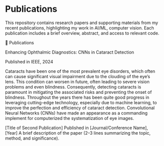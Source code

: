 # Publications

This repository contains research papers and supporting materials from my recent publications, highlighting my work in AI/ML, computer vision.
Each publication includes a brief overview, abstract, and access to relevant code.

📝 Publications

Enhancing Ophthalmic Diagnostics: CNNs in Cataract Detection

Published in IEEE, 2024

Cataracts have been one of the most prevalent eye 
disorders, which often can cause significant visual impairment 
due to the clouding of the eye’s lens. This condition can worsen 
in future, often leading to severe vision problems and even 
blindness. Consequently, detecting cataracts is paramount in 
mitigating the associated risks and preventing the onset of 
blindness. Throughout the years there has been quite good 
progress in leveraging cutting-edge technology, especially due to 
machine learning, to improve the perfection and efficiency of
cataract detection. Convolutional Neural Networks (CNNs) 
have made an appearance as a commanding implement for 
computerized the systematization of eye images.

[Title of Second Publication]
Published in [Journal/Conference Name], [Year]
A brief description of the paper (2–3 lines summarizing the topic, method, and significance).
